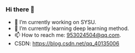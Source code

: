 ### Hi there 👋
- 🔭 I’m currently working on SYSU.
- 🌱 I’m currently learning deep learning method.
- 📫 How to reach me: 953024504@qq.com.
- CSDN: https://blog.csdn.net/qq_40135006

<!--
**ouzj5/ouzj5** is a ✨ _special_ ✨ repository because its `README.md` (this file) appears on your GitHub profile.

Here are some ideas to get you started:

- 🔭 I’m currently working on ...
- 🌱 I’m currently learning ...
- 👯 I’m looking to collaborate on ...
- 🤔 I’m looking for help with ...
- 💬 Ask me about ...
- 📫 How to reach me: ...
-->
